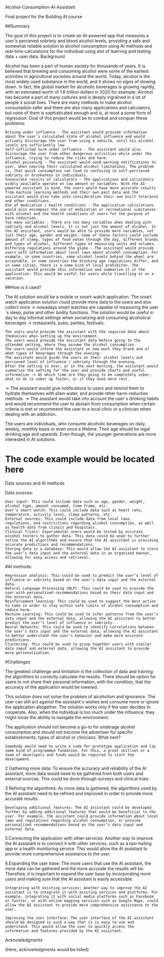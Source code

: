 Alcohol-Consumption-AI-Assistant

Final project for the Building AI course

##Summary

The goal of this project is to create an AI-powered app that measures a user's percieved sobriety and blood alcohol levels, providing a safe and somewhat reliable solution to alcohol consumption using AI methods and real-time calculations for the individual using alot of learning and testing data + user data.
Background

Alcohol has been a part of human society for thousands of years. It is believed that brewing and consuming alcohol were some of the earliest activities in agricultural societies around the world. Today, alcohol is the most widely used substance in the world, and it shows no signs of slowing down. In fact, the global market for alcoholic beverages is growing rapidly, with an estimated worth of 1.6 trillion dollars in 2020 for example. Alcohol has become a part of many cultures and is deeply ingrained in a lot of people´s social lives. There are many methods to make alcohol consumption safer and there are also many applications and calculators, but none of them is sophisticated enough and is, at most a some form of regression. Goal of this project would be to combat and conquer these problems:

    Driving under influence - The assistant would provide information about the user´s calculated state of alcohol influence and would actively discourage the user from using a vehicle, until his alcohol levels are sufficiently low.
    Self-inflicted harm under influence - The assistant would also discourage the user from other dangerous activities while under the influence, trying to reduce the risks and harm.
    Alcohol poisoning - The assistant would send warning notifications to user, when nearing their calculated alcohol limitations. The problem is, that quick consumption can lead to confusing in self-percieved sobriety or drunkeness in individuals.
    Innacurate results of calculators - The applications and calculators widely available operate on low amount or variables. With the AI-powered assistant in mind, the users would have more accurate results from machine learning methods and their own past data and the assistant would also take into consideration their own built tolerance and other conditions.
    Use of medication / health conditions - The application calculations would also encompass the use of medication or recreational substances with alcohol and the health conditions of users for the purpose of harm reduction.
    Too many variables - There are too many variables when dealing with sobriety and alcohol levels. It is not just the amount of alcohol. In the AI assistant, users would be able to provide more variables, not just their age, gender and weight. Some of these factors could include amount of sleep, types of food eaten through the day, different brands and types of alcohol, different types of measuring units and volumes.
    Differing regulations around the globe - The assistant would provide users with information about local laws about alcohol consumption. For example, in some countries, some alcohol levels behind the wheel are acceptable, in some countries the drinking age regulations differ, and in some cities, there is a some kind of local prohibiton. The assistant would provide this information and summarize it in the application. This would be useful for users while travelling or on a vacation.

##How is it used?

The AI solution would be a mobile or smart-watch application. The smart watch application solution could provide more data to the users and also collect more -> nowadays smart watches are capable of measuring the user´s sleep, pulse and other bodily functions. The solution would be useful in day to day informal settings when socializing and consuming alcoholical beverages -> restaurants, pubs, parties, festivals.

    The users would provide the assistant with the required data about themselves when setting up the environment.
    The users would provide the assistant data before going to the attended setting, where they assume the alcohol consumption.
    The users would inform the assistant on how much they drank and of what types of beverages through the evening.
    The assistant would guide the users on their alcohol levels and percieved level of influence / sobriety through the evening.
    After the setting is over, or in the next morning, the assistant would summarize the setting for the user and provide charts and useful information -> At which time are they going to be completely sober, what to do to sober up faster, or if they need more rest.

-> The assistant would give notifications to users and remind them to hydrate themselves with plain water, and provide other harm-reduction methods. -> The assistant would take into account the user´s drinking habits and would recommend the user to abstain from consumption when certain criteria is met or recommend the user to a local clinic or a clinician when dealing with an addiction.

The users are individuals, who consume alcoholic beverages on daily, weekly, monthly basis or even once a lifetime. Their age should be legal drinking age and upwards. Even though, the younger generations are more interested in AI solutions.

# The code example would be located here

Data sources and AI methods

Data sources:

    User input: This could include data such as age, gender, weight, alcohol type, amount consumed, time frame, etc.
    User’s smart watch: This could include data such as heart rate, temperature, activity level, sleep patterns, etc.
    External sources: This could include data from local laws, regulations, and restrictions regarding alcohol consumption, as well as health data from clinics and hospitals.
    Clinical Trials: Experimental users would be tested by accurate alcohol testers to gather data. This data could be used to further refine the AI algorithms and ensure that the AI assistant is providing accurate predictions and recommendations.
    Storing data in a database: This would allow the AI assistant to store the user’s data input and the external data in an organized manner, allowing for easy access and retrieval.

#AI methods:

    Regression analysis: This could be used to predict the user’s level of influence or sobriety based on the user’s data input and the external data.
    Natural Language Processing (NLP): This could be used to provide the user with personalized recommendations based on their data input and the external data.
    Reinforcement learning: This could be used to suggest the best action to take in order to stay within safe limits of alcohol consumption and reduce harm.
    Machine Learning: This could be used to infer patterns from the user’s data input and the external data, allowing the AI assistant to better predict the user’s level of influence or sobriety.
    Neural Networks: This could be used to identify correlations between the user’s data input and the external data, allowing the AI assistant to better understand the user’s behavior and make more accurate predictions.
    Clustering: This could be used to group together users with similar data input and external data, allowing the AI assistant to provide more personalization.

#Challenges

The greatest challenge and limitation is the collection of data and training the algorithms to correctly calculate the results. There should be option for users to not share their personal information, with the condition, that the accuracy of the application would be lowered.

This solution does not solve the problem of alcoholism and ignorance. The user can still act against the assistant´s wishes and consume more or ignore the application altogether. The solution works only if the user decides to cooperate. Also, when the individual is too much under the influence, they might loose the abilitiy to navigate the environment.

The application should not become a go-to for underage alcohol consumption and should not become the advertiser for specific establishments, types of alcohol or clinicians.
What next?

    Somebody would need to write a code for prototype application and lay some kind of programmed fundation. For this, a great skillset or a team of developers and funds would be required to start the development.

2 Gathering more data: To ensure the accuracy and reliability of the AI assistant, more data would need to be gathered from both users and external sources. This could be done through surveys and clinical trials.

3 Refining the algorithms: As more data is gathered, the algorithms used by the AI assistant need to be refined and improved in order to provide more accurate results.

    Developing additional features: The AI assistant could be developed further by adding additional features that would be beneficial to the user. For example, the assistant could provide information about local laws and regulations regarding alcohol consumption, or provide personalized recommendations based on the user’s data input and external data.

5.Connecting the application with other services: Another way to improve the AI assistant is to connect it with other services, such as a taxi-hailing app or a health monitoring service. This would allow the AI assistant to provide more comprehensive assistance to the user.

6.Expanding the user base: The more users that use the AI assistant, the more data can be gathered and the more accurate the results will be. Therefore, it is important to expand the user base by incorporating more users and making sure that the AI assistant is easily accessible.

    Integrating with existing services: Another way to improve the AI assistant is to integrate it with existing services and platforms. For example, integrating it with social media platforms such as Facebook or Twitter, or with online mapping services such as Google Maps, could allow the AI assistant to provide more comprehensive assistance to the user.

    Improving the user interface: The user interface of the AI assistant should be designed in such a way that it is easy to use and understand. This would allow the user to quickly access the information and features provided by the AI assistant.

Acknowledgments

(Here, acknowledgments would be listed)
